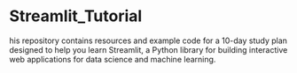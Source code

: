 # Streamlit_Tutorial
his repository contains resources and example code for a 10-day study plan designed to help you learn Streamlit, a Python library for building interactive web applications for data science and machine learning.

